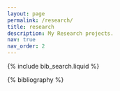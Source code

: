 ```yaml
---
layout: page
permalink: /research/
title: research
description: My Research projects.
nav: true
nav_order: 2
---
```


<!-- _pages/publications.md -->

<!-- Bibsearch Feature -->

{% include bib_search.liquid %}

<div class="research">

{% bibliography %}

</div>
